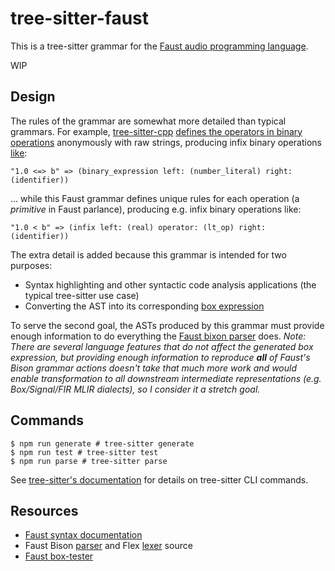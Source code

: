 # tree-sitter-faust

This is a tree-sitter grammar for the [Faust audio programming language](https://faustdoc.grame.fr/manual/syntax/).

WIP

## Design

The rules of the grammar are somewhat more detailed than typical grammars.
For example, [tree-sitter-cpp](https://github.com/tree-sitter/tree-sitter-cpp/blob/master/grammar.js) [defines the operators in binary operations](https://github.com/tree-sitter/tree-sitter-cpp/blob/4ca37be8e70e5a40ae95688bec56b886ba945888/grammar.js#L1143-L1151) anonymously with raw strings, producing infix binary operations [like](https://github.com/tree-sitter/tree-sitter-cpp/blob/4ca37be8e70e5a40ae95688bec56b886ba945888/test/corpus/expressions.txt#L827-L1238):
```
"1.0 <=> b" => (binary_expression left: (number_literal) right: (identifier))
```

... while this Faust grammar defines unique rules for each operation (a _primitive_ in Faust parlance), producing e.g. infix binary operations like:
```
"1.0 < b" => (infix left: (real) operator: (lt_op) right: (identifier))
```

The extra detail is added because this grammar is intended for two purposes:
- Syntax highlighting and other syntactic code analysis applications (the typical tree-sitter use case)
- Converting the AST into its corresponding [box expression](https://faustdoc.grame.fr/tutorials/box-api/)

To serve the second goal, the ASTs produced by this grammar must provide enough information to do everything the [Faust bixon parser](https://github.com/grame-cncm/faust/blob/master-dev/compiler/parser/faustparser.y) does.
_Note: There are several language features that _do not_ affect the generated box expression, but providing enough information to reproduce **all** of Faust's Bison grammar actions doesn't take that much more work and would enable transformation to all downstream intermediate representations (e.g. Box/Signal/FIR MLIR dialects), so I consider it a stretch goal._

## Commands

```shell
$ npm run generate # tree-sitter generate
$ npm run test # tree-sitter test
$ npm run parse # tree-sitter parse
```

See [tree-sitter's documentation](https://tree-sitter.github.io/tree-sitter/creating-parsers#tool-overview) for details on tree-sitter CLI commands.

## Resources

- [Faust syntax documentation](https://faustdoc.grame.fr/manual/syntax/)
- Faust Bison [parser](https://github.com/grame-cncm/faust/blob/master-dev/compiler/parser/faustparser.y) and Flex [lexer](https://github.com/grame-cncm/faust/blob/master-dev/compiler/parser/faustlexer.l) source
- [Faust box-tester](https://github.com/grame-cncm/faust/blob/master-dev/tools/benchmark/box-tester.cpp)
